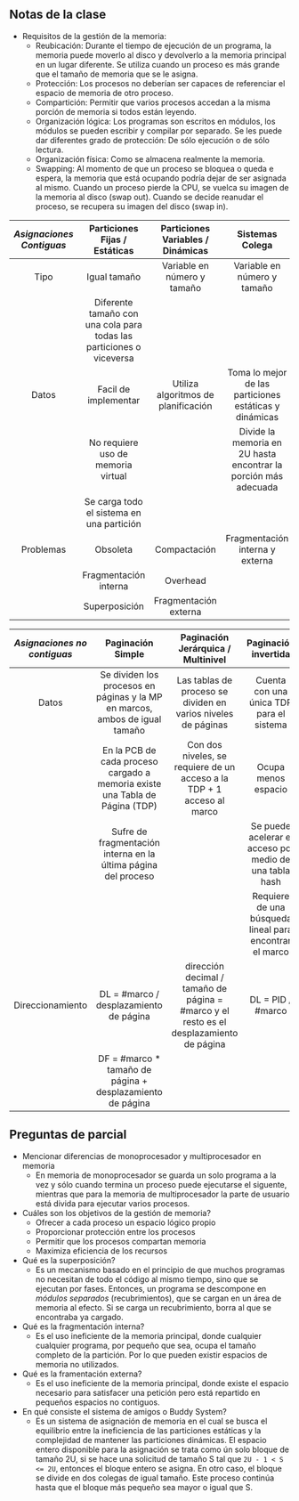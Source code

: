 ## Notas de la clase

* Requisitos de la gestión de la memoria:
  * Reubicación: Durante el tiempo de ejecución de un programa, la memoria puede moverlo al disco y devolverlo a la memoria principal en un lugar diferente. Se utiliza cuando un proceso es más grande que el tamaño de memoria que se le asigna.
  * Protección: Los procesos no deberían ser capaces de referenciar el espacio de memoria de otro proceso.
  * Compartición: Permitir que varios procesos accedan a la misma porción de memoria si todos están leyendo.
  * Organización lógica: Los programas son escritos en módulos, los módulos se pueden escribir y compilar por separado. Se les puede dar diferentes grado de protección: De sólo ejecución o de sólo lectura.
  * Organización física: Como se almacena realmente la memoria.
  * Swapping: Al momento de que un proceso se bloquea o queda e espera, la memoria que está ocupando podría dejar de ser asignada al mismo. Cuando un proceso pierde la CPU, se vuelca su imagen de la memoria al disco (swap out). Cuando se decide reanudar el proceso, se recupera su imagen del disco (swap in).

| ***Asignaciones Contiguas*** | Particiones Fijas / Estáticas | Particiones Variables / Dinámicas | Sistemas Colega |
| :-: | :-: | :-: | :-: |
| Tipo | Igual tamaño | Variable en número y tamaño | Variable en número y tamaño |
|| Diferente tamaño con una cola para todas las particiones o viceversa |||
| Datos | Facil de implementar | Utiliza algoritmos de planificación | Toma lo mejor de las particiones estáticas y dinámicas |
|| No requiere uso de memoria virtual || Divide la memoria en 2U hasta encontrar la porción más adecuada |
|| Se carga todo el sistema en una partición ||
| Problemas | Obsoleta | Compactación | Fragmentación interna y externa |
|| Fragmentación interna | Overhead |
|| Superposición | Fragmentación externa |

| ***Asignaciones no contiguas*** | Paginación Simple | Paginación Jerárquica / Multinivel | Paginación invertida | Segmentación | Segmentación paginada |
| :-: | :-: | :-: | :-: | :-: | :-: |
| Datos | Se dividen los procesos en páginas y la MP en marcos, ambos de igual tamaño | Las tablas de proceso se dividen en varios niveles de páginas | Cuenta con una única TDP para el sistema | Cuenta con una única tabla de segmento para el sistema que contiene en cada entrada "segmento/base/limite" | Cada segmento hace referencia a una entrada en la TDP |
|| En la PCB de cada proceso cargado a memoria existe una Tabla de Página (TDP) | Con dos niveles, se requiere de un acceso a la TDP + 1 acceso al marco | Ocupa menos espacio | Sufre de fragmentación externa | Sufre de fragmentación interna |
|| Sufre de fragmentación interna en la última página del proceso || Se puede acelerar el acceso por medio de una tabla hash | Requiere de compactación ||
|||| Requiere de una búsqueda lineal para encontrar el marco ||
| Direccionamiento | DL = #marco / desplazamiento de página | dirección decimal / tamaño de página = #marco y el resto es el desplazamiento de página | DL = PID / #marco | DL = #seg / desplazamiento de segmento | DL = #seg / #pag / desplazamiento de página |
|| DF = #marco * tamaño de página + desplazamiento de página ||| DF = base + desplazamiento del segmento | DF = #marco / desplazamiento de página |

## Preguntas de parcial
* Mencionar diferencias de monoprocesador y multiprocesador en memoria
  * En memoria de monoprocesador se guarda un solo programa a la vez y sólo cuando termina un proceso puede ejecutarse el siguente, mientras que para la memoria de multiprocesador la parte de usuario está divida para ejecutar varios procesos.
* Cuáles son los objetivos de la gestión de memoria?
  * Ofrecer a cada proceso un espacio lógico propio
  * Proporcionar protección entre los procesos
  * Permitir que los procesos compartan memoria
  * Maximiza eficiencia de los recursos
* Qué es la superposición?
  * Es un mecanismo basado en el principio de que muchos programas no necesitan de todo el código al mismo tiempo, sino que se ejecutan por fases. Entonces, un programa se descompone en *módulos separados* (recubrimientos), que se cargan en un área de memoria al efecto. Si se carga un recubrimiento, borra al que se encontraba ya cargado.
* Qué es la fragmentación interna?
  * Es el uso ineficiente de la memoria principal, donde cualquier cualquier programa, por pequeño que sea, ocupa el tamaño completo de la partición. Por lo que pueden existir espacios de memoria no utilizados.
* Qué es la framentación externa?
  * Es el uso ineficiente de la memoria principal, donde existe el espacio necesario para satisfacer una petición pero está repartido en pequeños espacios no contiguos.
* En qué consiste el sistema de amigos o Buddy System?
  * Es un sistema de asignación de memoria en el cual se busca el equilibrio entre la ineficiencia de las particiones estáticas y la complejidad de mantener las particiones dinámicas. El espacio entero disponible para la asignación se trata como ún solo bloque de tamaño 2U, si se hace una solicitud de tamaño S tal que `2U - 1 < S <= 2U`, entonces el bloque entero se asigna. En otro caso, el bloque se divide en dos colegas de igual tamaño. Este proceso continúa hasta que el bloque más pequeño sea mayor o igual que S.
